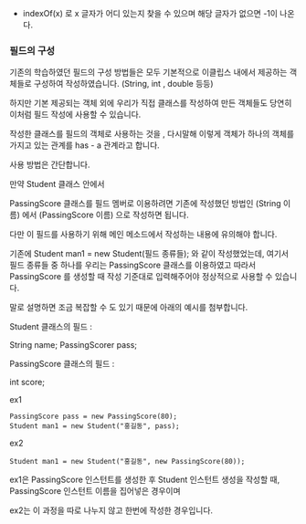 

* indexOf(x) 로 x 글자가 어디 있는지 찾을 수 있으며 해당 글자가 없으면 -1이 나온다.




### 필드의 구성


기존의 학습하였던 필드의 구성 방법들은 모두 기본적으로 이클립스 내에서 제공하는 객체들로 구성하여 작성하였습니다.
(String, int , double 등등)

하지만 기본 제공되는 객체 외에 우리가 직접 클래스를 작성하여 만든 객체들도 당연히 이처럼 필드 작성에 사용할 수 있습니다.

작성한 클래스를 필드의 객체로 사용하는 것을 ,
다시말해 이렇게 객체가 하나의 객체를 가지고 있는 관계를 has - a 관계라고 합니다.



사용 방법은 간단합니다.

만약 Student 클래스 안에서

PassingScore 클래스를 필드 멤버로 이용하려면 기존에 작성했던 방법인  (String 이름) 에서
(PassingScore 이름) 으로 작성하면 됩니다.

다만 이 필드를 사용하기 위해 메인 메소드에서 작성하는 내용에 유의해야 합니다.

기존에 Student man1 = new Student(필드 종류들);  와 같이 작성했었는데,
여기서 필드 종류들 중 하나를 우리는 PassingScore 클래스를 이용하였고 따라서 PassingScore 를 생성할 때 작성 기준대로 입력해주어야 정상적으로 사용할 수 있습니다.

말로 설명하면 조금 복잡할 수 도 있기 때문에 아래의 예시를 첨부합니다.




Student 클래스의 필드 : 

String name; 
PassingScorer pass;



PassingScore 클래스의 필드 : 

int score;


ex1

```
PassingScore pass = new PassingScore(80);
Student man1 = new Student("홍길동", pass);

```

ex2

```
Student man1 = new Student("홍길동", new PassingScore(80));
```


ex1은 PassingScore 인스턴트를 생성한 후 Student 인스턴트 생성을 작성할 때, PassingScore 인스턴트 이름을 집어넣은 경우이며

ex2는 이 과정을 따로 나누지 않고 한번에 작성한 경우입니다.

